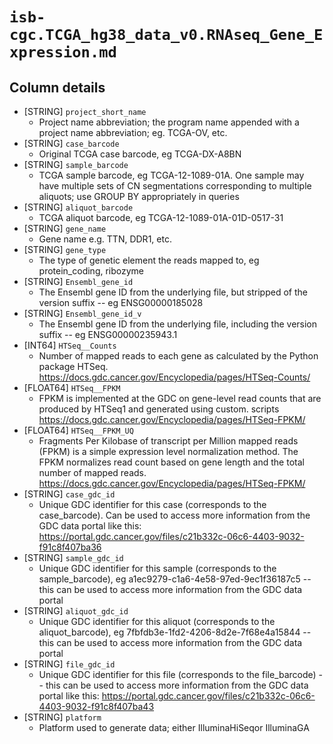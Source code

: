 # `isb-cgc.TCGA_hg38_data_v0.RNAseq_Gene_Expression.md`

## Column details

* [STRING]    `project_short_name`
  - Project name abbreviation; the program name appended with a project name abbreviation; eg. TCGA-OV, etc.
* [STRING]    `case_barcode`
  - Original TCGA case barcode, eg TCGA-DX-A8BN
* [STRING]    `sample_barcode`
  - TCGA sample barcode, eg TCGA-12-1089-01A. One sample may have multiple sets of CN segmentations corresponding to multiple aliquots; use GROUP BY appropriately in queries
* [STRING]    `aliquot_barcode`
  - TCGA aliquot barcode, eg TCGA-12-1089-01A-01D-0517-31
* [STRING]    `gene_name`
  - Gene name e.g. TTN, DDR1, etc.
* [STRING]    `gene_type`
  - The type of genetic element the reads mapped to, eg protein_coding, ribozyme
* [STRING]    `Ensembl_gene_id`
  - The Ensembl gene ID from the underlying file, but stripped of the version suffix -- eg ENSG00000185028
* [STRING]    `Ensembl_gene_id_v`
  - The Ensembl gene ID from the underlying file, including the version suffix  --  eg ENSG00000235943.1
* [INT64]    `HTSeq__Counts`
  - Number of mapped reads to each gene as calculated by the Python package HTSeq. https://docs.gdc.cancer.gov/Encyclopedia/pages/HTSeq-Counts/
* [FLOAT64]    `HTSeq__FPKM`
  - FPKM is implemented at the GDC on gene-level read counts that are produced by HTSeq1 and generated using custom. scripts https://docs.gdc.cancer.gov/Encyclopedia/pages/HTSeq-FPKM/
* [FLOAT64]    `HTSeq__FPKM_UQ`
  - Fragments Per Kilobase of transcript per Million mapped reads (FPKM) is a simple expression level normalization method. The FPKM normalizes read count based on gene length and the total number of mapped reads. https://docs.gdc.cancer.gov/Encyclopedia/pages/HTSeq-FPKM/
* [STRING]    `case_gdc_id`
  - Unique GDC identifier for this case (corresponds to the case_barcode).  Can be used to access more information from the GDC data portal like this:   https://portal.gdc.cancer.gov/files/c21b332c-06c6-4403-9032-f91c8f407ba36
* [STRING]    `sample_gdc_id`
  - Unique GDC identifier for this sample (corresponds to the sample_barcode), eg a1ec9279-c1a6-4e58-97ed-9ec1f36187c5  --  this can be used to access more information from the GDC data portal
* [STRING]    `aliquot_gdc_id`
  - Unique GDC identifier for this aliquot (corresponds to the aliquot_barcode), eg 7fbfdb3e-1fd2-4206-8d2e-7f68e4a15844  --  this can be used to access more information from the GDC data portal
* [STRING]    `file_gdc_id`
  - Unique GDC identifier for this file (corresponds to the file_barcode)  --  this can be used to access more information from the GDC data portal like this: https://portal.gdc.cancer.gov/files/c21b332c-06c6-4403-9032-f91c8f407ba43
* [STRING]    `platform`
  - Platform used to generate data; either IlluminaHiSeqor IlluminaGA

